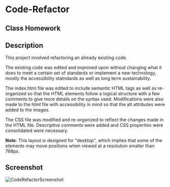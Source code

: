 # Code-Refactor
## Class Homework

## Description
This project involved refactoring an already existing code. 

The existing code was edited and improved upon without changing what it does to meet a certain set of standards or implement a new technology, mostly the accessibility statndards as well as long term sustainability.

The index.html file was edited to include semantic HTML tags as well as re-organized so that the HTML elements follow a logical structure with a few comments to give more details on the syntax used. Modifications were also made to the html file with  accessibility in mind so that the alt attributes were added to the images.

The CSS file was modified and re-organized to reflect the changes made in the HTML file. Descriptive comments were added and CSS properties were consolidated were necessary.

**Note**: This layout is designed for "desktop", which implies that some of the elements may move positions when viewed at a resolution smaller than 768px.

## Screenshot

>
![CodeRefactorScreenshot](https://user-images.githubusercontent.com/56089461/108616592-a305d580-73dc-11eb-80f1-670b7403c49a.png)
